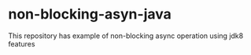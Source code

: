 # non-blocking-asyn-java
This repository has example of non-blocking async operation using jdk8 features
